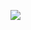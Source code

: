 ![](https://user-images.githubusercontent.com/50372504/67148721-4c99fb80-f2ab-11e9-9355-56735951049e.png)
